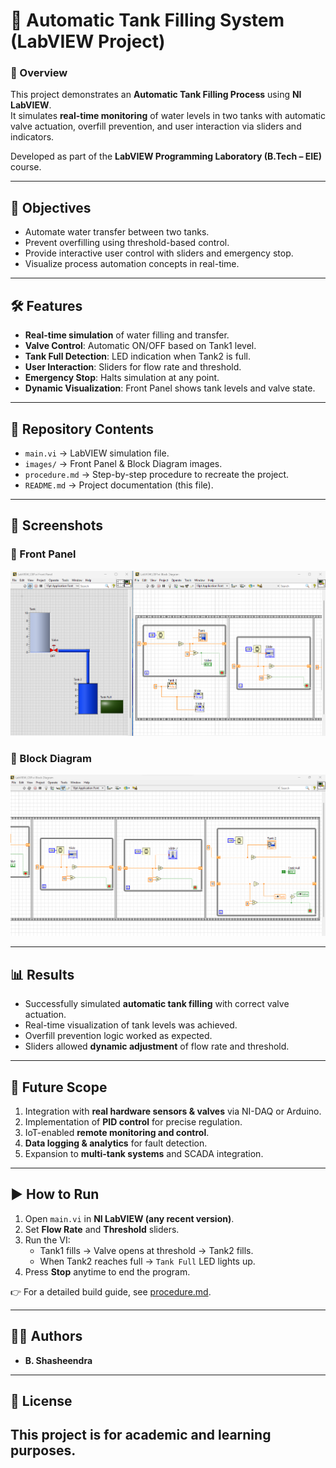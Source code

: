 # 🚰 Automatic Tank Filling System (LabVIEW Project)

### 📌 Overview
This project demonstrates an **Automatic Tank Filling Process** using **NI LabVIEW**.  
It simulates **real-time monitoring** of water levels in two tanks with automatic valve actuation, overfill prevention, and user interaction via sliders and indicators.  

Developed as part of the **LabVIEW Programming Laboratory (B.Tech – EIE)** course.

---

## 🎯 Objectives
- Automate water transfer between two tanks.
- Prevent overfilling using threshold-based control.
- Provide interactive user control with sliders and emergency stop.
- Visualize process automation concepts in real-time.

---

## 🛠️ Features
- **Real-time simulation** of water filling and transfer.  
- **Valve Control**: Automatic ON/OFF based on Tank1 level.  
- **Tank Full Detection**: LED indication when Tank2 is full.  
- **User Interaction**: Sliders for flow rate and threshold.  
- **Emergency Stop**: Halts simulation at any point.  
- **Dynamic Visualization**: Front Panel shows tank levels and valve state.

---

## 📂 Repository Contents
- `main.vi` → LabVIEW simulation file.  
- `images/` → Front Panel & Block Diagram images.  
- `procedure.md` → Step-by-step procedure to recreate the project.  
- `README.md` → Project documentation (this file).  

---

## 📸 Screenshots

### 🔹 Front Panel
![Front Panel](images/FrontPanel.png)

### 🔹 Block Diagram
![Block Diagram](images/BlockDiagram.png)


---

## 📊 Results
- Successfully simulated **automatic tank filling** with correct valve actuation.  
- Real-time visualization of tank levels was achieved.  
- Overfill prevention logic worked as expected.  
- Sliders allowed **dynamic adjustment** of flow rate and threshold.  

---

## 🔮 Future Scope
1. Integration with **real hardware sensors & valves** via NI-DAQ or Arduino.  
2. Implementation of **PID control** for precise regulation.  
3. IoT-enabled **remote monitoring and control**.  
4. **Data logging & analytics** for fault detection.  
5. Expansion to **multi-tank systems** and SCADA integration.  

---

## ▶️ How to Run
1. Open `main.vi` in **NI LabVIEW (any recent version)**.  
2. Set **Flow Rate** and **Threshold** sliders.  
3. Run the VI:
   - Tank1 fills → Valve opens at threshold → Tank2 fills.  
   - When Tank2 reaches full → `Tank Full` LED lights up.  
4. Press **Stop** anytime to end the program.  

👉 For a detailed build guide, see [procedure.md](procedure.md).  

---

## 👨‍💻 Authors
- **B. Shasheendra**  
---

## 📜 License
This project is for **academic and learning purposes**.  
---
